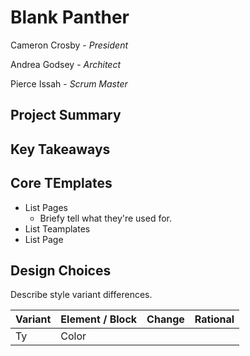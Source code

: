 # Blank Panther

Cameron Crosby - *President*

Andrea Godsey - *Architect*

Pierce Issah -  *Scrum Master*


## Project Summary

## Key Takeaways

## Core TEmplates

- List Pages
  - Briefy tell what they're used for.
- List Teamplates
- List Page

## Design Choices

Describe style variant differences.

| Variant | Element / Block | Change | Rational |
| ------- | --------------- | ------ | -------- |
| Ty      | Color           |        |          |
